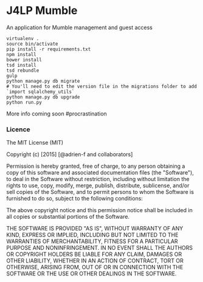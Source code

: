 J4LP Mumble
==========

An application for Mumble management and guest access

    virtualenv .
    source bin/activate
    pip install -r requirements.txt
    npm install
    bower install
    tsd install
    tsd rebundle
    gulp
    python manage.py db migrate
    # You'll need to edit the version file in the migrations folder to add `import sqlalchemy_utils`
    python manage.py db upgrade
    python run.py

More info coming soon #procrastination


### Licence

The MIT License (MIT)

Copyright (c) [2015] [@adrien-f and collaborators]

Permission is hereby granted, free of charge, to any person obtaining a copy
of this software and associated documentation files (the "Software"), to deal
in the Software without restriction, including without limitation the rights
to use, copy, modify, merge, publish, distribute, sublicense, and/or sell
copies of the Software, and to permit persons to whom the Software is
furnished to do so, subject to the following conditions:

The above copyright notice and this permission notice shall be included in all
copies or substantial portions of the Software.

THE SOFTWARE IS PROVIDED "AS IS", WITHOUT WARRANTY OF ANY KIND, EXPRESS OR
IMPLIED, INCLUDING BUT NOT LIMITED TO THE WARRANTIES OF MERCHANTABILITY,
FITNESS FOR A PARTICULAR PURPOSE AND NONINFRINGEMENT. IN NO EVENT SHALL THE
AUTHORS OR COPYRIGHT HOLDERS BE LIABLE FOR ANY CLAIM, DAMAGES OR OTHER
LIABILITY, WHETHER IN AN ACTION OF CONTRACT, TORT OR OTHERWISE, ARISING FROM,
OUT OF OR IN CONNECTION WITH THE SOFTWARE OR THE USE OR OTHER DEALINGS IN THE
SOFTWARE.

